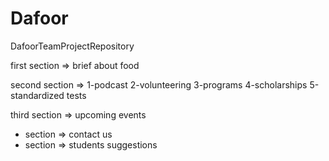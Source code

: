 # Dafoor
DafoorTeamProjectRepository

first section => brief about food

second section => 1-podcast 2-volunteering 3-programs 4-scholarships 5-standardized tests

third section => upcoming events

+ section => contact us
+ section => students suggestions 
